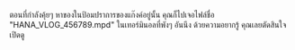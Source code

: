 ตอนที่กำลังคุ้ยๆ หาของในป้อมปราการของแก๊งค์อยู่นั้น คุณก็ไปเจอไฟล์ชื่อ "HANA_VLOG_456789.mpd" ในเทอร์มินอลที่พังๆ อันนึง ด้วยความอยากรู้ คุณเลยตัดสินใจเปิดดู

